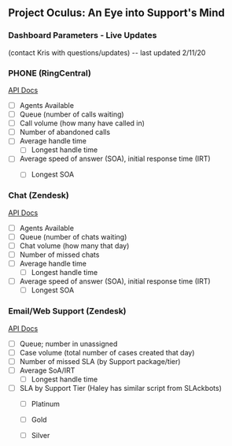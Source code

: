 ## Project Oculus: An Eye into Support's Mind 
### Dashboard Parameters - Live Updates 
(contact Kris with questions/updates) -- last updated 2/11/20

### PHONE (RingCentral)
[API Docs](https://developers.ringcentral.com/api-and-docs.html)

- [ ] Agents Available
- [ ] Queue (number of calls waiting)
- [ ] Call volume (how many have called in)
- [ ] Number of abandoned calls
- [ ] Average handle time
	- [ ] Longest handle time
- [ ] Average speed of answer (SOA), initial response time (IRT)
	- [ ] Longest SOA 
	

### Chat (Zendesk)
[API Docs](https://developer.zendesk.com/rest_api/docs/chat/introduction)
- [ ] Agents Available
- [ ] Queue (number of chats waiting)
- [ ] Chat volume (how many that day)
- [ ] Number of missed chats
- [ ] Average handle time
	- [ ] Longest handle time
- [ ] Average speed of answer (SOA), initial response time (IRT)
	- [ ] Longest SOA 

### Email/Web Support (Zendesk)
[API Docs](https://developer.zendesk.com/rest_api/docs/support/introduction)
- [ ] Queue; number in unassigned
- [ ] Case volume (total number of cases created that day)
- [ ] Number of missed SLA (by Support package/tier)
- [ ] Average SoA/IRT
	- [ ] Longest handle time
- [ ] SLA by Support Tier (Haley has similar script from SLAckbots)
	- [ ] Platinum
	- [ ] Gold
	- [ ] Silver


